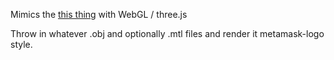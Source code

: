 Mimics the [this thing](https://github.com/MetaMask/metamask-logo) with WebGL / three.js

Throw in whatever .obj and optionally .mtl files and render it metamask-logo style.
